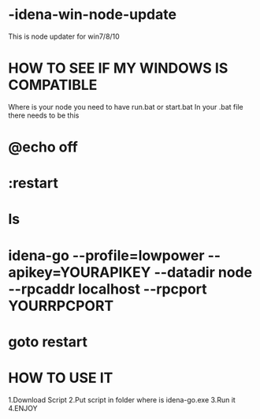 # -idena-win-node-update
This is node updater for win7/8/10
# HOW TO SEE IF MY WINDOWS IS COMPATIBLE
Where is your node you need to have run.bat or start.bat
In your .bat file there needs to be this
# @echo off
# :restart
# ls
# idena-go --profile=lowpower --apikey=YOURAPIKEY --datadir node --rpcaddr localhost --rpcport YOURRPCPORT
# goto restart






# HOW TO USE IT
1.Download Script
2.Put script in folder where is idena-go.exe
3.Run it
4.ENJOY

